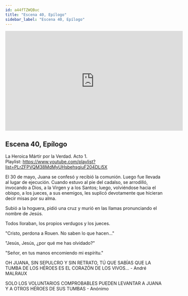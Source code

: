 ```yaml
---
id: a44fTZWQBuc
title: "Escena 40, Epílogo"
sidebar_label: "Escena 40, Epílogo"
---
```


<div class="video-float-container">
  <iframe
    width="560"
    height="315"
    src="https://www.youtube.com/embed/a44fTZWQBuc"
    title="YouTube video player"
    frameborder="0"
    allow="accelerometer; autoplay; clipboard-write; encrypted-media; gyroscope; picture-in-picture; web-share"
    referrerpolicy="strict-origin-when-cross-origin"
    allowfullscreen
  ></iframe>
</div>

## Escena 40, Epílogo

La Heroica Mártir por la Verdad. Acto 1.  
Playlist: https://www.youtube.com/playlist?list=PLrZFPVQM38MdMyUHsbehsgiuF204DLi5X

El 30 de mayo, Juana se confesó y recibió la comunión. Luego fue llevada al lugar de ejecución. Cuando estuvo al pie del cadalso, se arrodilló, invocando a Dios, a la Virgen y a los Santos; luego, volviéndose hacia el obispo, a los jueces, a sus enemigos, les suplicó devotamente que hicieran decir misas por su alma. 

Subió a la hoguera, pidió una cruz y murió en las llamas pronunciando el nombre de Jesús. 

Todos lloraban, los propios verdugos y los jueces.

  
"Cristo, perdona a Rouen. No saben lo que hacen..."

"Jesús, Jesús, ¿por qué me has olvidado?"

"Señor, en tus manos encomiendo mi espíritu."

  
OH JUANA, SIN SEPULCRO Y SIN RETRATO, TÚ QUE SABÍAS QUE LA TUMBA DE LOS HÉROES ES EL CORAZÓN DE LOS VIVOS... - André MALRAUX

  
SOLO LOS VOLUNTARIOS COMPROBABLES PUEDEN LEVANTAR A JUANA Y A OTROS HÉROES DE SUS TUMBAS - Anónimo
